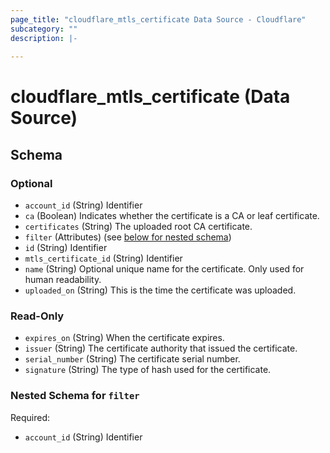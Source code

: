 ```yaml
---
page_title: "cloudflare_mtls_certificate Data Source - Cloudflare"
subcategory: ""
description: |-
  
---
```


# cloudflare_mtls_certificate (Data Source)




<!-- schema generated by tfplugindocs -->
## Schema

### Optional

- `account_id` (String) Identifier
- `ca` (Boolean) Indicates whether the certificate is a CA or leaf certificate.
- `certificates` (String) The uploaded root CA certificate.
- `filter` (Attributes) (see [below for nested schema](#nestedatt--filter))
- `id` (String) Identifier
- `mtls_certificate_id` (String) Identifier
- `name` (String) Optional unique name for the certificate. Only used for human readability.
- `uploaded_on` (String) This is the time the certificate was uploaded.

### Read-Only

- `expires_on` (String) When the certificate expires.
- `issuer` (String) The certificate authority that issued the certificate.
- `serial_number` (String) The certificate serial number.
- `signature` (String) The type of hash used for the certificate.

<a id="nestedatt--filter"></a>
### Nested Schema for `filter`

Required:

- `account_id` (String) Identifier


